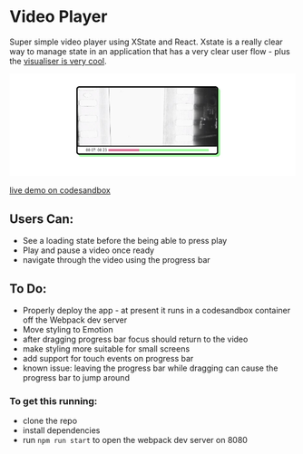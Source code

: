 # Video Player 
Super simple video player using XState and React. Xstate is a really clear way to manage 
state in an application that has a very clear user flow - plus the [visualiser is very cool](https://xstate.js.org/viz/?gist=0dae302c2381e375402aa9f82019a857). 

![Project as of 01 May](./01May.jpg)

[live demo on codesandbox](https://s9php.sse.codesandbox.io/) 

## Users Can: 
- See a loading state before the being able to press play 
- Play and pause a video once ready 
- navigate through the video using the progress bar 

## To Do: 
- Properly deploy the app - at present it runs in a codesandbox container off the Webpack dev server
- Move styling to Emotion
- after dragging progress bar focus should return to the video
- make styling more suitable for small screens
- add support for touch events on progress bar
- known issue: leaving the progress bar while dragging can cause the progress bar to jump around

### To get this running:  
- clone the repo
- install dependencies 
- run `npm run start` to open the webpack dev server on 8080
